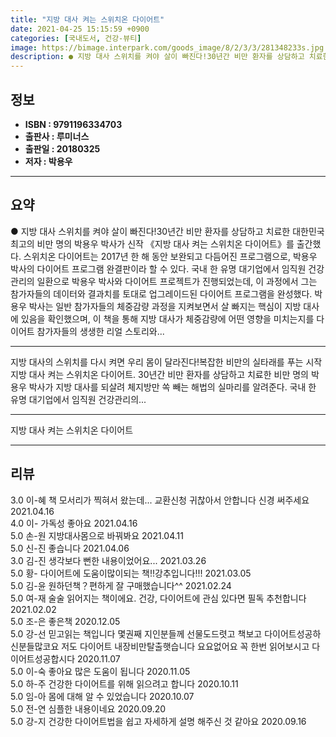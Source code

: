 ```yaml
---
title: "지방 대사 켜는 스위치온 다이어트"
date: 2021-04-25 15:15:59 +0900
categories: [국내도서, 건강-뷰티]
image: https://bimage.interpark.com/goods_image/8/2/3/3/281348233s.jpg
description: ● 지방 대사 스위치를 켜야 살이 빠진다!30년간 비만 환자를 상담하고 치료한 대한민국 최고의 비만 명의 박용우 박사가 신작 《지방 대사 켜는 스위치온 다이어트》를 출간했다. 스위치온 다이어트는 2017년 한 해 동안 보완되고 다듬어진 프로그램으로, 박용우 박사의 다이어트 프로그램 완
---
```


## **정보**

- **ISBN : 9791196334703**
- **출판사 : 루미너스**
- **출판일 : 20180325**
- **저자 : 박용우**

------



## **요약**

●  지방 대사 스위치를 켜야 살이 빠진다!30년간 비만 환자를 상담하고 치료한 대한민국 최고의 비만 명의 박용우 박사가 신작 《지방 대사 켜는 스위치온 다이어트》를 출간했다. 스위치온 다이어트는 2017년 한 해 동안 보완되고 다듬어진 프로그램으로, 박용우 박사의 다이어트 프로그램 완결판이라 할 수 있다. 국내 한 유명 대기업에서 임직원 건강관리의 일환으로 박용우 박사와 다이어트 프로젝트가 진행되었는데, 이 과정에서 그는 참가자들의 데이터와 결과치를 토대로 업그레이드된 다이어트 프로그램을 완성했다. 박용우 박사는 일반 참가자들의 체중감량 과정을 지켜보면서 살 빠지는 핵심이 지방 대사에 있음을 확인했으며, 이 책을 통해 지방 대사가 체중감량에 어떤 영향을 미치는지를 다이어트 참가자들의 생생한 리얼 스토리와...

------

지방 대사의 스위치를 다시 켜면 우리 몸이 달라진다!복잡한 비만의 실타래를 푸는 시작 지방 대사 켜는 스위치온 다이어트. 30년간 비만 환자를 상담하고 치료한 비만 명의 박용우 박사가 지방 대사를 되살려 체지방만 쏙 빼는 해법의 실마리를 알려준다. 국내 한 유명 대기업에서 임직원 건강관리의... 

------


지방 대사 켜는 스위치온 다이어트 

------


## **리뷰** 

3.0 이-혜 책 모서리가 찍혀서 왔는데... 교환신청 귀찮아서 안합니다 
신경 써주세요 2021.04.16 <br/>4.0 이- 가독성 좋아요 2021.04.16 <br/>5.0 손-원 지방대사몸으로 바꿔봐요 2021.04.11 <br/>5.0 신-진 좋습니다 2021.04.06 <br/>3.0 김-진 생각보다 뻔한 내용이었어요...
 2021.03.26 <br/>5.0 황- 다이어트에 도움이많이되는 책!!강추입니다!!! 2021.03.05 <br/>5.0 김-윤 원하던책？편하게 잘 구매했습니다^^ 2021.02.24 <br/>5.0 여-재 술술 읽어지는 책이에요. 건강, 다이어트에 관심 있다면 필독 추천합니다 2021.02.02 <br/>5.0 조-은 좋은책 2020.12.05 <br/>5.0 강-선 믿고읽는 책입니다
몇권째 지인분들께 선물도드렷고
책보고 다이어트성공하신분들많코요
저도 다이어트 내장비만탈출햇습니다
요요없어요 
꼭 한번 읽어보시고 다이어트성공합시다 2020.11.07 <br/>5.0 이-숙 좋아요 많은 도움이 됩니다 2020.11.05 <br/>5.0 하-주 건강한 다이어트를 위해 읽으려고 합니다 2020.10.11 <br/>5.0 임-아 몸에 대해 알 수 있었습니다 2020.10.07 <br/>5.0 전-연 심플한 내용이네요 2020.09.20 <br/>5.0 강-지 건강한 다이어트법을 쉽고 자세하게 설명 해주신 것 같아요  2020.09.16 <br/>